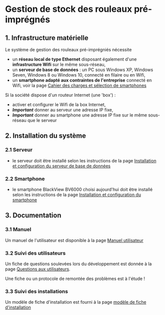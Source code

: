 # Gestion de stock des rouleaux pré-imprégnés

## 1. Infrastructure matérielle
Le système de gestion des rouleaux pré-imprégniés nécessite
- un __réseau local de type Ethernet__ disposant également d'une __infrastructure Wifi__ sur le même sous-réseau,
- un __serveur de base de données__ : un PC sous Windows XP, Windows Seven, Windows 8 ou Windows 10, connecté en filaire ou en Wifi,
- un __smartphone adapté aux contraintes de l'entreprise__ connecté en Wifi, voir la page [Cahier des charges et sélection de smartphones](https://github.com/louisrubet/ws/blob/master/doc/installation/cahier-des-charges-et-selection-smartphones.md)

Si la société dispose d'un routeur Internet (une 'box') :
- activer et configurer le Wifi de la box Internet,
- __*Important*__ donner au serveur une adresse IP fixe,
- __*Important*__ donner au smartphone une adresse IP fixe sur le même sous-réseau que le serveur

## 2. Installation du système

### 2.1 Serveur
- le serveur doit être installé selon les instructions de la page [Installation et configuration du serveur de base de données](https://github.com/louisrubet/ws/blob/master/doc/installation/installation-serveur.md)

### 2.2 Smartphone
- le smartphone BlackView BV6000 choisi aujourd'hui doit être installé selon les instructions de la page [Installation et configuration du smartphone](https://github.com/louisrubet/ws/blob/master/doc/installation/installation-BlackView-BV6000.md)

## 3. Documentation

### 3.1 Manuel
Un manuel de l'utilisateur est disponible à la page [Manuel utilisateur](https://github.com/louisrubet/ws/blob/master/doc/manuel%20utilisateur.md)

### 3.2 Suivi des utilisateurs
Un fiche de questions soulevées lors du développement est donnée à la page [Questions aux utilisateurs](https://github.com/louisrubet/ws/blob/master/doc/feedback/questions_aux_utilisateurs.md).

Une fiche ou un protocole de remontée des problèmes est à l'étude !

### 3.3 Suivi des installations

Un modèle de fiche d'installation est fourni à la page [modèle de fiche d'installation](https://github.com/louisrubet/ws/blob/master/doc/modele%20fiche%20installation.md)
